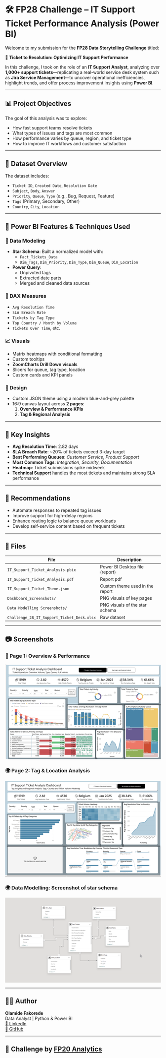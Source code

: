 # 🛠️ FP28 Challenge – IT Support Ticket Performance Analysis (Power BI)

Welcome to my submission for the **FP28 Data Storytelling Challenge** titled:

🎯 **Ticket to Resolution: Optimizing IT Support Performance**

In this challenge, I took on the role of an **IT Support Analyst**, analyzing over **1,000+ support tickets**—replicating a real-world service desk system such as **Jira Service Management**—to uncover operational inefficiencies, highlight trends, and offer process improvement insights using **Power BI**.

---

## 📊 Project Objectives

The goal of this analysis was to explore:
- How fast support teams resolve tickets
- What types of issues and tags are most common
- How performance varies by queue, region, and ticket type
- How to improve IT workflows and customer satisfaction

---

## 📁 Dataset Overview

The dataset includes:
- `Ticket ID`, `Created Date`, `Resolution Date`
- `Subject`, `Body`, `Answer`
- `Priority`, `Queue`, `Type` (e.g., Bug, Request, Feature)
- `Tags` (Primary, Secondary, Other)
- `Country`, `City`, `Location`

---

## 🧰 Power BI Features & Techniques Used

### 🔧 Data Modeling
- **Star Schema**: Built a normalized model with:
  - `Fact_Tickets_Data`
  - `Dim_Tags`, `Dim_Priority`, `Dim_Type`, `Dim_Queue`, `Dim_Location`
- **Power Query**:
  - Unpivoted tags
  - Extracted date parts
  - Merged and cleaned data sources

### 🧠 DAX Measures
- `Avg Resolution Time`
- `SLA Breach Rate`
- `Tickets by Tag Type`
- `Top Country / Month by Volume`
- `Tickets Over Time`, etc.

### 📈 Visuals
- Matrix heatmaps with conditional formatting
- Custom tooltips
- **ZoomCharts Drill Down visuals**
- Slicers for queue, tag type, location
- Custom cards and KPI panels

### 🎨 Design
- Custom JSON theme using a modern blue-and-grey palette
- 16:9 canvas layout across **2 pages**:
  1. **Overview & Performance KPIs**
  2. **Tag & Regional Analysis**

---

## 📌 Key Insights

- **Avg Resolution Time**: 2.82 days  
- **SLA Breach Rate**: ~20% of tickets exceed 3-day target  
- **Best Performing Queues**: *Customer Service*, *Product Support*  
- **Most Common Tags**: *Integration*, *Security*, *Documentation*  
- **Heatmap**: Ticket submissions spike midweek  
- **Technical Support** handles the most tickets and maintains strong SLA performance

---

## 🚀 Recommendations

- Automate responses to repeated tag issues  
- Improve support for high-delay regions  
- Enhance routing logic to balance queue workloads  
- Develop self-service content based on frequent tickets

---

## 📎 Files

| File | Description |
|------|-------------|
| `IT_Support_Ticket_Analysis.pbix` | Power BI Desktop file (report) |
| `IT_Support_Ticket_Analysis.pdf` | Report pdf |
| `IT_Support_Ticket_Theme.json` | Custom theme used in the report |
| `Dashboard_Screenshots/` | PNG visuals of key pages |
| `Data Modelling Screenshots/` | PNG visuals of the star schema |
| `Challenge_28_IT_Support_Ticket_Desk.xlsx` | Raw dataset |

---

## 📷 Screenshots

### 📄 Page 1: Overview & Performance

![Overview](./Dashboard_Screenshots:overview.png)

### 🌍 Page 2: Tag & Location Analysis

![Tags](./Dashboard_Screenshots:tag_location.png)


### 🌍 Data Modelling: Screenshot of star schema

![Star Schema](./Data_Modelling_Screenshot.png)

---

## 👨‍💻 Author

**Olamide Fakorede**  
Data Analyst | Python & Power BI  
[🔗 LinkedIn](https://www.linkedin.com/in/abdulafeezfakorede)  
[🔗 GitHub](https://www.github.com/pythonist4444)

---

## 🏁 Challenge by [FP20 Analytics](https://fp20analytics.com/live-challenge/)  
